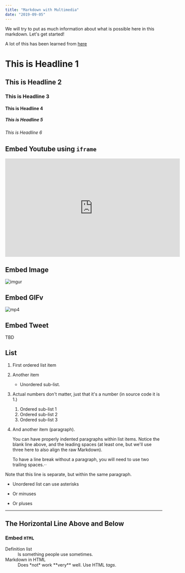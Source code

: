 ```yaml
---
title: "Markdown with Multimedia"
date: "2019-09-05"
---
```

We will try to put as much information about what is possible here in this markdown. Let's get started! 

A lot of this has been learned from [here](https://using-remark.gatsbyjs.org/hello-world-kitchen-sink/)


# This is Headline 1
## This is Headline 2
### This is Headline 3
#### This is Headline 4
##### This is Headline 5
###### This is Headline 6

## Embed Youtube using `iframe`
<iframe width="560" height="315" src="https://www.youtube.com/embed/hhZ6yFvCWho" frameborder="0" allow="accelerometer; autoplay; encrypted-media; gyroscope; picture-in-picture" allowfullscreen></iframe>  

## Embed Image
![imgur](https://imgur.com/download/dMVGtiW)

## Embed GIFv
![mp4](https://imgur.com/download/uFWiyfz)

## Embed Tweet
TBD

## List
1. First ordered list item
2. Another item  
    * Unordered sub-list.
1. Actual numbers don't matter, just that it's a number (in source code it is 1.)
    1. Ordered sub-list 1
    2. Ordered sub-list 2  
    1. Ordered sub-list 3
4. And another item (paragraph).

    You can have properly indented paragraphs within list items. Notice the blank line above, and the leading spaces (at least one, but we'll use three here to also align the raw Markdown).

    To have a line break without a paragraph, you will need to use two trailing spaces.⋅⋅
    
Note that this line is separate, but within the same paragraph.  
* Unordered list can use asterisks  
- Or minuses
+ Or pluses  

---
The Horizontal Line Above and Below  
---  

### Embed `HTML`
<dl>
  <dt>Definition list</dt>
  <dd>Is something people use sometimes.</dd>

  <dt>Markdown in HTML</dt>
  <dd>Does *not* work **very** well. Use HTML <em>tags</em>.</dd>
</dl>